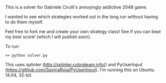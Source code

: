 This is a solver for Gabriele Cirulli's annoyingly addictive 2048 game.

I wanted to see which strategies worked out in the long run without having to do them myself.

Feel free to fork me and create your own strategy class! See if you can beat my best score! (which I will publish soon).



To run:

```
>> python solver.py
```


This uses splinter (http://splinter.cobrateam.info/) and PyUserInput (https://github.com/SavinaRoja/PyUserInput). I'm running this on Ubuntu 14.04, 32-bit.
   
   
   
   
